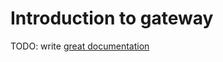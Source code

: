 # Introduction to gateway

TODO: write [great documentation](http://jacobian.org/writing/what-to-write/)

